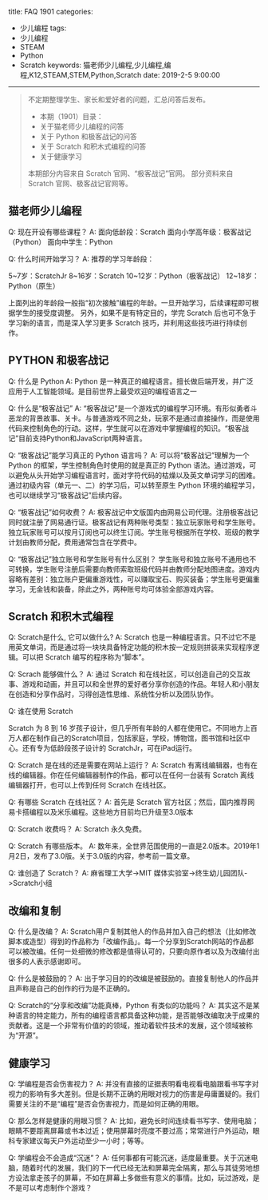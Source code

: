 title: FAQ 1901
categories: 
- 少儿编程
tags: 
- 少儿编程
- STEAM
- Python
- Scratch
keywords: 猫老师少儿编程,少儿编程,编程,K12,STEAM,STEM,Python,Scratch
date: 2019-2-5 9:00:00

---

>不定期整理学生、家长和爱好者的问题，汇总问答后发布。
>- 本期（1901）目录：
>- 关于猫老师少儿编程的问答
>- 关于 Python 和极客战记的问答
>- 关于 Scratch 和积木式编程的问答
>- 关于健康学习
>
>本期部分内容来自 Scratch 官网、“极客战记”官网。
>部分资料来自 Scratch 官网、极客战记官网等。

## 猫老师少儿编程

Q: 现在开设有哪些课程？
A:
面向低龄段：Scratch
面向小学高年级：极客战记（Python）
面向中学生：Python

Q: 什么时间开始学习？
A: 推荐的学习年龄段：

5~7岁：ScratchJr
8~16岁：Scratch
10~12岁：Python（极客战记）
12~18岁：Python（原生）

上面列出的年龄段一般指“初次接触”编程的年龄。一旦开始学习，后续课程即可根据学生的接受度调整。
另外，如果不是有特定目的，学完 Scratch 后也可不急于学习新的语言，而是深入学习更多 Scratch 技巧，并利用这些技巧进行持续创作。

<!-- more -->

## PYTHON 和极客战记

Q: 什么是 Python
A: Python 是一种真正的编程语言。擅长做后端开发，并广泛应用于人工智能领域。是目前世界上最受欢迎的编程语言之一

Q: 什么是“极客战记”
A: “极客战记”是一个游戏式的编程学习环境。有形似勇者斗恶龙的背景故事、关卡。与普通游戏不同之处，玩家不是通过直接操作，而是使用代码来控制角色的行动。这样，学生就可以在游戏中掌握编程的知识。“极客战记”目前支持Python和JavaScript两种语言。

Q: “极客战记”能学习真正的 Python 语言吗？
A: 可以将“极客战记”理解为一个 Python 的框架，学生控制角色时使用的就是真正的 Python 语法。通过游戏，可以避免从头开始学习编程语言时，面对字符代码的枯燥以及英文单词学习的困难。通过初级内容（单元一、二）的学习后，可以转至原生 Python 环境的编程学习，也可以继续学习“极客战记”后续内容。

Q: “极客战记”如何收费？
A: 极客战记中文版国内由网易公司代理。注册极客战记同时就注册了网易通行证。极客战记有两种账号类型：独立玩家账号和学生账号。独立玩家账号可以按月订阅也可以终生订阅。学生账号根据所在学校、班级的教学计划由教师分配，费用通常包含在学费中。

Q: “极客战记”独立账号和学生账号有什么区别？
学生账号和独立账号不通用也不可转换，学生账号注册后需要向教师索取班级代码并由教师分配地图进度。游戏内容略有差别：独立账户更偏重游戏性，可以赚取宝石、购买装备；学生账号更偏重学习，无金钱和装备，除此之外，两种账号均可体验全部游戏内容。


## Scratch 和积木式编程

Q: Scratch是什么, 它可以做什么?
A: Scratch 也是一种编程语言。只不过它不是用英文单词，而是通过将一块块具备特定功能的积木按一定规则拼装来实现程序逻辑。可以把 Scratch 编写的程序称为“脚本”。

Q: Scrach 能够做什么？
A: 通过 Scratch 和在线社区，可以创造自己的交互故事、游戏和动画，并且可以和全世界的爱好者分享你创造的作品。年轻人和小朋友在创造和分享作品时，习得创造性思维、系统性分析以及团队协作。

Q: 谁在使用 Scratch

Scratch 为 8 到 16 岁孩子设计，但几乎所有年龄的人都在使用它。不同地方上百万人都在制作自己的Scratch项目，包括家庭，学校，博物馆，图书馆和社区中心。还有专为低龄段孩子设计的 ScratchJr，可在iPad运行。

Q: Scratch 是在线的还是需要在网站上运行？
A: Scratch 有离线编辑器，也有在线的编辑器。你在任何编辑器制作的作品，都可以在任何一台装有 Scratch 离线编辑器打开，也可以上传到任何 Scratch 在线社区。

Q: 有哪些 Scratch 在线社区？
A: 首先是 Scratch 官方社区；然后，国内推荐网易卡搭编程以及米乐编程。这些地方目前均已升级至3.0版本

Q: Scratch 收费吗？
A: Scratch 永久免费。

Q: Scratch 有哪些版本。
A: 数年来，全世界范围使用的一直是2.0版本。2019年1月2日，发布了3.0版。关于3.0版的内容，参考前一篇文章。

Q: 谁创造了 Scratch？
A: 麻省理工大学->MIT 媒体实验室->终生幼儿园团队->Scratch小组

## 改编和复制

Q: 什么是改编？
A: Scratch用户复制其他人的作品并加入自己的想法（比如修改脚本或造型）得到的作品称为「改编作品」。每一个分享到Scratch网站的作品都可以被改编。任何一处细微的修改都是值得认可的，只要向原作者以及为改编付出很多的人表示感谢即可。

Q: 什么是被鼓励的？
A: 出于学习目的的改编是被鼓励的。直接复制他人的作品并且声称是自己的创作的行为是不正确的。

Q: Scratch的“分享和改编”功能真棒，Python 有类似的功能吗？
A: 其实这不是某种语言的特定能力，所有的编程语言都具备这种功能，是否能够改编取决于成果的贡献者。这是一个非常有价值的的领域，推动着软件技术的发展，这个领域被称为“开源”。

## 健康学习

Q: 学编程是否会伤害视力？
A: 并没有直接的证据表明看电视看电脑跟看书写字对视力的影响有多大差别。但是长期不正确的用眼对视力的伤害是毋庸置疑的。我们需要关注的不是“编程”是否会伤害视力，而是如何正确的用眼。

Q: 那么怎样是健康的用眼习惯？
A: 比如，避免长时间连续看书写字、使用电脑；眼睛不要距离屏幕或书本过近；使用屏幕时亮度不要过高；常常进行户外运动，眼科专家建议每天户外运动至少一小时；等等。

Q: 学编程会不会造成“沉迷”？
A: 任何事都有可能沉迷，适度最重要。关于沉迷电脑，随着时代的发展，我们的下一代已经无法和屏幕完全隔离，那么与其徒劳地想方设法拿走孩子的屏幕，不如在屏幕上多做些有意义的事情。比如，玩过游戏，是不是可以考虑制作个游戏？

